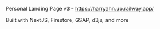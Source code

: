 Personal Landing Page v3 - https://harryahn.up.railway.app/

Built with NextJS, Firestore, GSAP, d3js, and more